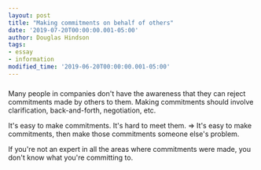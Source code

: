 ```yaml
---
layout: post
title: "Making commitments on behalf of others"
date: '2019-07-20T00:00:00.001-05:00'
author: Douglas Hindson
tags: 
- essay
- information
modified_time: '2019-06-20T00:00:00.001-05:00'
---
```


<h3></h3>
Many people in companies don't have the awareness that they can reject commitments made by others to them. Making commitments should involve clarification, back-and-forth, negotiation, etc.

It's easy to make commitments. It's hard to meet them.
=> It's easy to make commitments, then make those commitments someone else's problem.

If you're not an expert in all the areas where commitments were made, you don't know what you're committing to.


